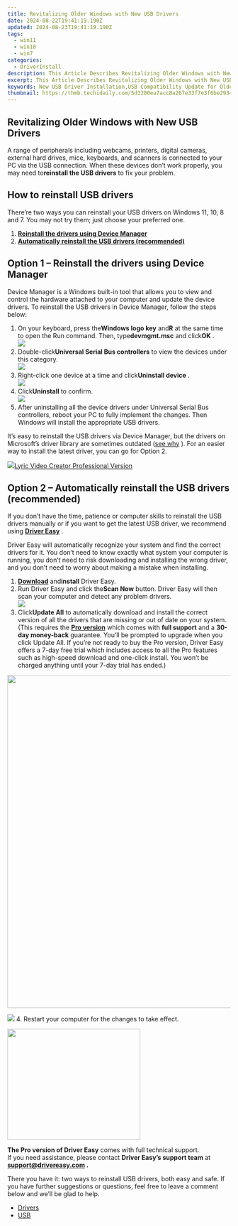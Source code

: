 ```yaml
---
title: Revitalizing Older Windows with New USB Drivers
date: 2024-08-22T19:41:19.190Z
updated: 2024-08-23T19:41:19.190Z
tags:
  - win11
  - win10
  - win7
categories:
  - DriverInstall
description: This Article Describes Revitalizing Older Windows with New USB Drivers
excerpt: This Article Describes Revitalizing Older Windows with New USB Drivers
keywords: New USB Driver Installation,USB Compatibility Update for Older Windows,Enhancing Windows XP or Vista USB Functionality,Windows Upgrades,Improve Windows Functionality with New USB Software,USB Drivers for Outdated Windows Systems,Update Older Windows OS
thumbnail: https://thmb.techidaily.com/5d3200ea7acc8a267e33f7e3f6be29344352dcba610c7cb281d20c740b294fae.jpg
---
```


## Revitalizing Older Windows with New USB Drivers

 A range of peripherals including webcams, printers, digital cameras, external hard drives, mice, keyboards, and scanners is connected to your PC via the USB connection. When these devices don’t work properly, you may need to**reinstall the USB drivers** to fix your problem.

## How to reinstall USB drivers

 There’re two ways you can reinstall your USB drivers on Windows 11, 10, 8 and 7\. You may not try them; just choose your preferred one.

1. **[Reinstall the drivers using Device Manager](#option1)**
2. **[Automatically reinstall the USB drivers (recommended)](#option2)**

## Option 1 – Reinstall the drivers using Device Manager

 Device Manager is a Windows built-in tool that allows you to view and control the hardware attached to your computer and update the device drivers. To reinstall the USB drivers in Device Manager, follow the steps below:

1. On your keyboard, press the**Windows logo key** and**R** at the same time to open the Run command. Then, type**devmgmt.msc** and click**OK** .  
![](https://images.drivereasy.com/wp-content/uploads/2020/11/1-1-1.jpg)
2. Double-click**Universal Serial Bus controllers** to view the devices under this category.  
![](https://images.drivereasy.com/wp-content/uploads/2020/11/1-2.jpg)
3. Right-click one device at a time and click**Uninstall device** .  
![](https://images.drivereasy.com/wp-content/uploads/2020/11/1-3.jpg)
4. Click**Uninstall** to confirm.  
![](https://images.drivereasy.com/wp-content/uploads/2020/11/1-4.jpg)
5. After uninstalling all the device drivers under Universal Serial Bus controllers, reboot your PC to fully implement the changes. Then Windows will install the appropriate USB drivers.

 It’s easy to reinstall the USB drivers via Device Manager, but the drivers on Microsoft’s driver library are sometimes outdated ([see why](https://tools.techidaily.com/drivereasy/download/) ). For an easier way to install the latest driver, you can go for Option 2.

<!-- affiliate ads begin -->
<a href="https://secure.2checkout.com/order/checkout.php?PRODS=11224199&QTY=1&AFFILIATE=108875&CART=1"><img src="https://secure.avangate.com/images/merchant/e09fdffe648a30658a9657bbed7b2388/products/copy_boxshot_lyricvideo.png" border="0">Lyric Video Creator Professional Version</a>
<!-- affiliate ads end -->
## Option 2 – Automatically reinstall the USB drivers (recommended)

 If you don’t have the time, patience or computer skills to reinstall the USB drivers manually or if you want to get the latest USB driver, we recommend using **[Driver Easy](https://tools.techidaily.com/drivereasy/download/)**  .

 Driver Easy will automatically recognize your system and find the correct drivers for it. You don’t need to know exactly what system your computer is running, you don’t need to risk downloading and installing the wrong driver, and you don’t need to worry about making a mistake when installing.

1. **[Download](https://tools.techidaily.com/drivereasy/download/)**  and**install** Driver Easy.
2. Run Driver Easy and click the**Scan Now** button. Driver Easy will then scan your computer and detect any problem drivers.  
![](https://www.drivereasy.com/wp-content/uploads/2020/10/6_0_scan-now.jpg)
3. Click**Update All** to automatically download and install the correct version of all the drivers that are missing or out of date on your system. (This requires the **[Pro version](https://tools.techidaily.com/drivereasy/download/)**  which comes with **full support**  and a **30-day money-back**  guarantee. You’ll be prompted to upgrade when you click Update All. If you’re not ready to buy the Pro version, Driver Easy offers a 7-day free trial which includes access to all the Pro features such as high-speed download and one-click install. You won’t be charged anything until your 7-day trial has ended.)  
<!-- affiliate ads begin -->
<a href="https://zebaoaffiliateprogram.pxf.io/c/5597632/1853659/21526" target="_top" id="1853659"><img src="//a.impactradius-go.com/display-ad/21526-1853659" border="0" alt="" width="1920" height="750"/></a><img height="0" width="0" src="https://imp.pxf.io/i/5597632/1853659/21526" style="position:absolute;visibility:hidden;" border="0" />
<!-- affiliate ads end -->
![](https://www.drivereasy.com/wp-content/uploads/2019/05/DisplayLink-USB-Device.jpg)
4. Restart your computer for the changes to take effect.
<!-- affiliate ads begin -->
<a href="https://printrendy.pxf.io/c/5597632/1453719/17020" target="_top" id="1453719"><img src="//a.impactradius-go.com/display-ad/17020-1453719" border="0" alt="" width="300" height="250"/></a><img height="0" width="0" src="https://imp.pxf.io/i/5597632/1453719/17020" style="position:absolute;visibility:hidden;" border="0" />
<!-- affiliate ads end -->

**The Pro version of Driver Easy** comes with full technical support.  
 If you need assistance, please contact **Driver Easy’s support team** at **[support@drivereasy.com](mailto:support@drivereasy.com) .**

 There you have it: two ways to reinstall USB drivers, both easy and safe. If you have further suggestions or questions, feel free to leave a comment below and we’ll be glad to help.

* [Drivers](https://tools.techidaily.com/drivereasy/download/)
* [USB](https://store.drivereasy.com/order/cart.php?PRODS=4731822&QTY=1&AFFILIATE=108875)

<ins class="adsbygoogle"
     style="display:block"
     data-ad-format="autorelaxed"
     data-ad-client="ca-pub-7571918770474297"
     data-ad-slot="1223367746"></ins>



<ins class="adsbygoogle"
     style="display:block"
     data-ad-client="ca-pub-7571918770474297"
     data-ad-slot="8358498916"
     data-ad-format="auto"
     data-full-width-responsive="true"></ins>






